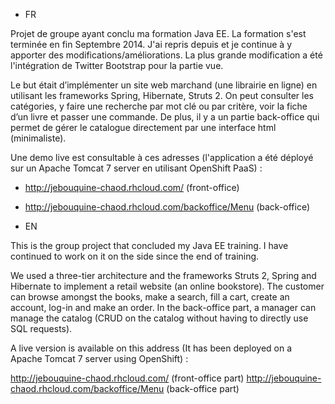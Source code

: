 - FR

Projet de groupe ayant conclu ma formation Java EE. La formation s'est terminée en fin Septembre 2014. J'ai repris depuis et je continue à y apporter des modifications/améliorations. La plus grande modification a été l'intégration de Twitter Bootstrap pour la partie vue.

Le but était d’implémenter un site web marchand (une librairie en ligne) en utilisant les frameworks Spring, Hibernate, Struts 2. On peut consulter les catégories, y faire une recherche par mot clé ou par critère, voir la fiche d’un livre et passer une commande. De plus, il y a un partie back-office qui permet de gérer le catalogue directement par une interface html (minimaliste).

Une demo live est consultable à ces adresses (l'application a été déployé sur un Apache Tomcat 7 server en utilisant OpenShift PaaS) :

- http://jebouquine-chaod.rhcloud.com/ (front-office)
- http://jebouquine-chaod.rhcloud.com/backoffice/Menu (back-office)

- EN

This is the group project that concluded my Java EE training. I have continued to work on it on the side since the end of training.

We used a three-tier architecture and the frameworks Struts 2, Spring and Hibernate to implement a retail website (an online bookstore). The customer can browse amongst the books, make a search, fill a cart, create an account, log-in and make an order. In the back-office part, a manager can manage the catalog (CRUD on the catalog without having to directly use SQL requests).

A live version is available on this address (It has been deployed on a Apache Tomcat 7 server using OpenShift) : 

http://jebouquine-chaod.rhcloud.com/ (front-office part)
http://jebouquine-chaod.rhcloud.com/backoffice/Menu (back-office part)

